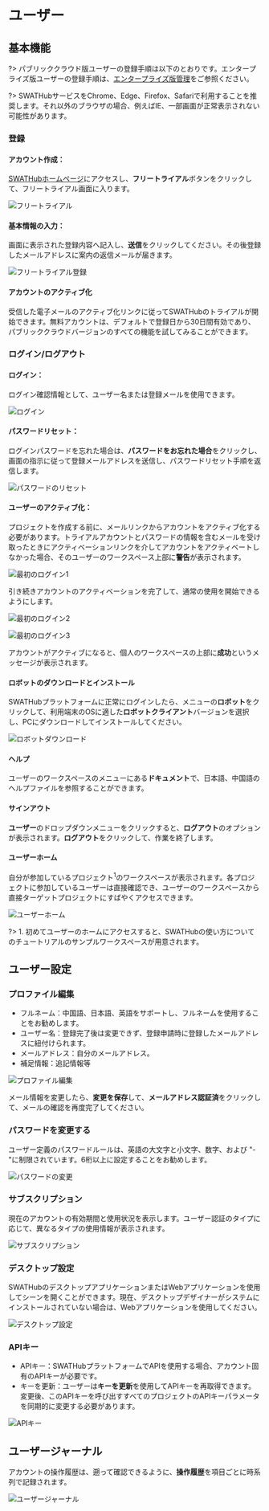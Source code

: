 ユーザー
===

基本機能
---

?> パブリッククラウド版ユーザーの登録手順は以下のとおりです。エンタープライズ版ユーザーの登録手順は、[エンタープライズ版管理](design_enterprise_management)をご参照ください。

?> SWATHubサービスをChrome、Edge、Firefox、Safariで利用することを推奨します。それ以外のブラウザの場合、例えばIE、一部画面が正常表示されない可能性があります。

### 登録

#### アカウント作成：

[SWATHubホームページ](http://swathub.com)にアクセスし、**フリートライアル**ボタンをクリックして、フリートライアル画面に入ります。

![フリートライアル](../assets/img/manual-user-01.png)

#### 基本情報の入力：

画面に表示された登録内容へ記入し、**送信**をクリックしてください。その後登録したメールアドレスに案内の返信メールが届きます。

![フリートライアル登録](../assets/img/manual-user-02.png)

#### アカウントのアクティブ化

受信した電子メールのアクティブ化リンクに従ってSWATHubのトライアルが開始できます。無料アカウントは、デフォルトで登録日から30日間有効であり、パブリッククラウドバージョンのすべての機能を試してみることができます。

### ログイン/ログアウト

#### ログイン：

ログイン確認情報として、ユーザー名または登録メールを使用できます。

![ログイン](../assets/img/manual-user-03.png)

#### パスワードリセット：

ログインパスワードを忘れた場合は、**パスワードをお忘れた場合**をクリックし、画面の指示に従って登録メールアドレスを送信し、パスワードリセット手順を返信します。

![パスワードのリセット](../assets/img/manual-user-04.png)

#### ユーザーのアクティブ化：

プロジェクトを作成する前に、メールリンクからアカウントをアクティブ化する必要があります。トライアルアカウントとパスワードの情報を含むメールを受け取ったときにアクティベーションリンクを介してアカウントをアクティベートしなかった場合、そのユーザーのワークスペース上部に**警告**が表示されます。

![最初のログイン1](../assets/img/manual-user-05.png)

引き続きアカウントのアクティベーションを完了して、通常の使用を開始できるようにします。

![最初のログイン2](../assets/img/manual-user-06.png)

![最初のログイン3](../assets/img/manual-user-07.png)

アカウントがアクティブになると、個人のワークスペースの上部に**成功**というメッセージが表示されます。

#### ロボットのダウンロードとインストール

SWATHubプラットフォームに正常にログインしたら、メニューの**ロボット**をクリックして、利用端末のOSに適した**ロボットクライアント**バージョンを選択し、PCにダウンロードしてインストールしてください。

![ロボットダウンロード](../assets/img/manual-user-08.png)

#### ヘルプ

ユーザーのワークスペースのメニューにある**ドキュメント**で、日本語、中国語のヘルプファイルを参照することができます。

#### サインアウト

**ユーザー**のドロップダウンメニューをクリックすると、**ログアウト**のオプションが表示されます。**ログアウト**をクリックして、作業を終了します。

#### ユーザーホーム

自分が参加しているプロジェクト<sup>1</sup>のワークスペースが表示されます。各プロジェクトに参加しているユーザーは直接確認でき、ユーザーのワークスペースから直接ターゲットプロジェクトにすばやくアクセスできます。

![ユーザーホーム](../assets/img/manual-user-09.png)

?> 1. 初めてユーザーのホームにアクセスすると、SWATHubの使い方についてのチュートリアルのサンプルワークスペースが用意されます。

ユーザー設定
---

### プロファイル編集

* フルネーム：中国語、日本語、英語をサポートし、フルネームを使用することをお勧めします。
* ユーザー名：登録完了後は変更できず、登録申請時に登録したメールアドレスに紐付けられます。
* メールアドレス：自分のメールアドレス。
* 補足情報：追記情報等

![プロファイル編集](../assets/img/manual-user-10.png)

メール情報を変更したら、**変更を保存**して、**メールアドレス認証済**をクリックして、メールの確認を再度完了してください。

### パスワードを変更する

ユーザー定義のパスワードルールは、英語の大文字と小文字、数字、および "-"に制限されています。6桁以上に設定することをお勧めします。

![パスワードの変更](../assets/img/manual-user-11.png)

### サブスクリプション

現在のアカウントの有効期間と使用状況を表示します。ユーザー認証のタイプに応じて、異なるタイプの使用情報が表示されます。

![サブスクリプション](../assets/img/manual-user-12.png)

### デスクトップ設定

SWATHubのデスクトップアプリケーションまたはWebアプリケーションを使用してシーンを開くことができます。現在、デスクトップデザイナーがシステムにインストールされていない場合は、Webアプリケーションを使用してください。

![デスクトップ設定](../assets/img/manual-user-16.png)

### APIキー

* APIキー：SWATHubプラットフォームでAPIを使用する場合、アカウント固有のAPIキーが必要です。
* キーを更新：ユーザーは**キーを更新**を使用してAPIキーを再取得できます。変更後、このAPIキーを呼び出すすべてのプロジェクトのAPIキーパラメータを同期的に変更する必要があります。

![APIキー](../assets/img/manual-user-13.png)

ユーザージャーナル
---

アカウントの操作履歴は、遡って確認できるように、**操作履歴**を項目ごとに時系列で記録されます。

![ユーザージャーナル](../assets/img/manual-user-14.png)
